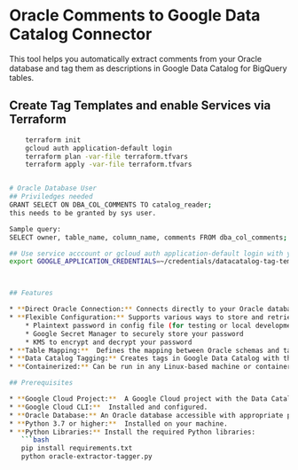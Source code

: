 
# Oracle Comments to Google Data Catalog Connector

This tool helps you automatically extract comments from your Oracle database and tag them as descriptions in Google Data Catalog for BigQuery tables. 

## Create Tag Templates and enable Services via Terraform
```bash 
    terraform init
    gcloud auth application-default login
    terraform plan -var-file terraform.tfvars 
    terraform apply -var-file terraform.tfvars 


# Oracle Database User
## Priviledges needed 
GRANT SELECT ON DBA_COL_COMMENTS TO catalog_reader; 
this needs to be granted by sys user.

Sample query:
SELECT owner, table_name, column_name, comments FROM dba_col_comments;

## Use service acccount or gcloud auth application-default login with your oauth credentials
export GOOGLE_APPLICATION_CREDENTIALS=~/credentials/datacatalog-tag-template-processor-sa.json



## Features

* **Direct Oracle Connection:** Connects directly to your Oracle database to fetch column comments.
* **Flexible Configuration:** Supports various ways to store and retrieve your Oracle credentials:
    * Plaintext password in config file (for testing or local development)
    * Google Secret Manager to securely store your password
    * KMS to encrypt and decrypt your password 
* **Table Mapping:**  Defines the mapping between Oracle schemas and tables to their corresponding BigQuery datasets and tables. 
* **Data Catalog Tagging:** Creates tags in Google Data Catalog with the column comments as descriptions.
* **Containerized:** Can be run in any Linux-based machine or containerized environment.

## Prerequisites

* **Google Cloud Project:**  A Google Cloud project with the Data Catalog and KMS APIs enabled.
* **Google Cloud CLI:**  Installed and configured.
* **Oracle Database:** An Oracle database accessible with appropriate permissions.
* **Python 3.7 or higher:**  Installed on your machine. 
* **Python Libraries:** Install the required Python libraries:
   ```bash
   pip install requirements.txt
   python oracle-extractor-tagger.py 